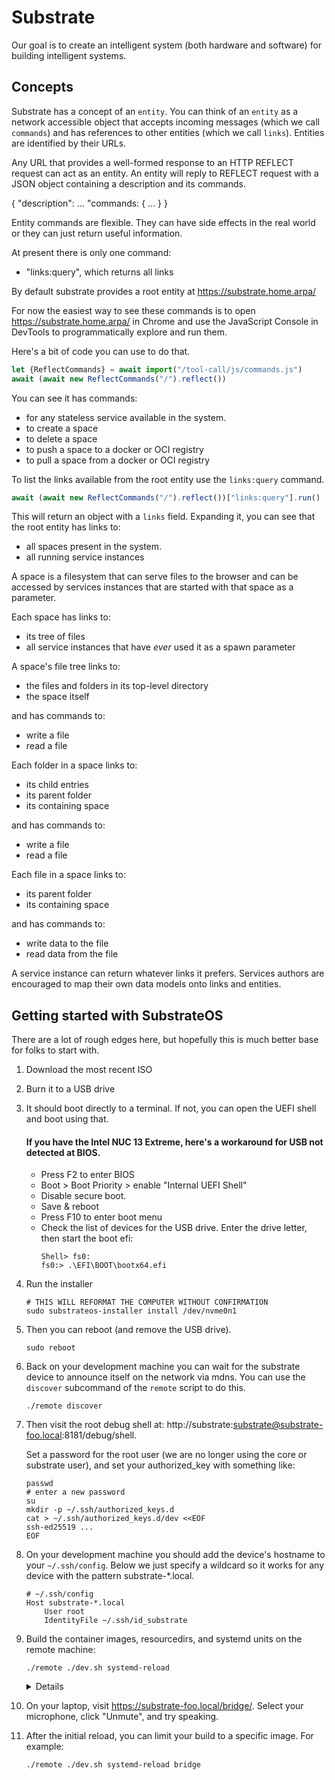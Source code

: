 # Substrate

Our goal is to create an intelligent system (both hardware and software) for building intelligent systems.

## Concepts

Substrate has a concept of an `entity`. You can think of an `entity` as a network accessible object that accepts incoming messages (which we call `commands`) and has references to other entities (which we call `links`). Entities are identified by their URLs.

Any URL that provides a well-formed response to an HTTP REFLECT request can act as an entity. An entity will reply to REFLECT request with a JSON object containing a description and its commands.

{
    "description": ...
    "commands: {
        ...
    }
}

Entity commands are flexible. They can have side effects in the real world or they can just return useful information.

At present there is only one command:
- "links:query", which returns all links

By default substrate provides a root entity at https://substrate.home.arpa/

For now the easiest way to see these commands is to open https://substrate.home.arpa/ in Chrome and use the JavaScript Console in DevTools to programmatically explore and run them.

Here's a bit of code you can use to do that.
```js
let {ReflectCommands} = await import("/tool-call/js/commands.js")
await (await new ReflectCommands("/").reflect())
```

You can see it has commands:
- for any stateless service available in the system.
- to create a space
- to delete a space
- to push a space to a docker or OCI registry
- to pull a space from a docker or OCI registry

To list the links available from the root entity use the `links:query` command.

```js
await (await new ReflectCommands("/").reflect())["links:query"].run()
```

This will return an object with a `links` field. Expanding it, you can see that the root entity has links to:
- all spaces present in the system.
- all running service instances

A space is a filesystem that can serve files to the browser and can be accessed by services instances that are started with that space as a parameter.

Each space has links to:
- its tree of files
- all service instances that have *ever* used it as a spawn parameter

A space's file tree links to:
- the files and folders in its top-level directory
- the space itself

and has commands to:
- write a file
- read a file

Each folder in a space links to:
- its child entries
- its parent folder
- its containing space

and has commands to:
- write a file
- read a file

Each file in a space links to:
- its parent folder
- its containing space

and has commands to:
- write data to the file
- read data from the file

A service instance can return whatever links it prefers. Services authors are encouraged to map their own data models onto links and entities.

## Getting started with SubstrateOS

There are a lot of rough edges here, but hopefully this is much better base for folks to start with.

1. Download the most recent ISO

2. Burn it to a USB drive

3. It should boot directly to a terminal. If not, you can open the UEFI shell and boot using that.

    #### If you have the Intel NUC 13 Extreme, here's a workaround for USB not detected at BIOS.
    - Press F2 to enter BIOS
    - Boot > Boot Priority > enable "Internal UEFI Shell"
    - Disable secure boot.
    - Save & reboot
    - Press F10 to enter boot menu
    - Check the list of devices for the USB drive. Enter the drive letter, then start the boot efi:
      ```
      Shell> fs0:
      fs0:> .\EFI\BOOT\bootx64.efi
      ```

4. Run the installer

    ```shell
    # THIS WILL REFORMAT THE COMPUTER WITHOUT CONFIRMATION
    sudo substrateos-installer install /dev/nvme0n1 
    ```

5. Then you can reboot (and remove the USB drive).
    ```shell
    sudo reboot
    ```

6. Back on your development machine you can wait for the substrate device to announce itself on the network via mdns. You can use the `discover` subcommand of the `remote` script to do this.
    ```shell
    ./remote discover
    ```

7. Then visit the root debug shell at: http://substrate:substrate@substrate-foo.local:8181/debug/shell.

    Set a password for the root user (we are no longer using the core or substrate user), and set your authorized_key with something like:

    ```shell
    passwd
    # enter a new password
    su
    mkdir -p ~/.ssh/authorized_keys.d
    cat > ~/.ssh/authorized_keys.d/dev <<EOF
    ssh-ed25519 ...
    EOF
    ```

8. On your development machine you should add the device's hostname to your `~/.ssh/config`. Below we just specify a wildcard so it works for any device with the pattern substrate-*.local.
    ```
    # ~/.ssh/config
    Host substrate-*.local
        User root
        IdentityFile ~/.ssh/id_substrate
    ```

9. Build the container images, resourcedirs, and systemd units on the remote machine:

    ```
    ./remote ./dev.sh systemd-reload
    ```

    <details>

    Under the hood, `./remote ...` will:

    1) Sync your current checkout directly into the substrate device. This includes any staged or unstaged changes in tracked files, but *not* ignored or untracked files.
    2) Run the rest of the command (in this case `./dev.sh systemd-reload`) on the device itself 

    Under the hood, `./dev.sh systemd-reload` will:

    1) Override any substrateos-specific systemd units to match your current checkout (but not all of them)
    2) Rebuild containers
    3) Run `systemd daemon-reload`
    4) Restart the substrate service if it's changed.

    </details>

9. On your laptop, visit https://substrate-foo.local/bridge/. Select your microphone, click "Unmute", and try speaking.

10. After the initial reload, you can limit your build to a specific image. For example:

    ```
    ./remote ./dev.sh systemd-reload bridge
    ```
